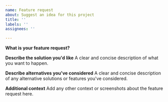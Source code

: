 ```yaml
---
name: Feature request
about: Suggest an idea for this project
title: ''
labels: ''
assignees: ''

---
```


**What is your feature request?**

**Describe the solution you'd like**
A clear and concise description of what you want to happen.

**Describe alternatives you've considered**
A clear and concise description of any alternative solutions or features you've considered.

**Additional context**
Add any other context or screenshots about the feature request here.
